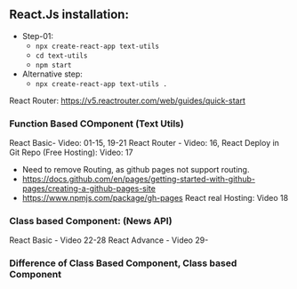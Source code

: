 ## React.Js installation:
- Step-01:
  - `npx create-react-app text-utils`
  - `cd text-utils`
  - `npm start`
- Alternative step:
  - `npx create-react-app text-utils .`


React Router: https://v5.reactrouter.com/web/guides/quick-start

### Function Based COmponent (Text Utils)
React Basic- Video: 01-15, 19-21
React Router - Video: 16,
React Deploy in Git Repo (Free Hosting): Video: 17
  - Need to remove Routing, as github pages not support routing.
  - https://docs.github.com/en/pages/getting-started-with-github-pages/creating-a-github-pages-site
  - https://www.npmjs.com/package/gh-pages
React real Hosting: Video 18

### Class based Component: (News API)
React Basic - Video 22-28
React Advance - Video 29-


### Difference of Class Based Component, Class based Component


